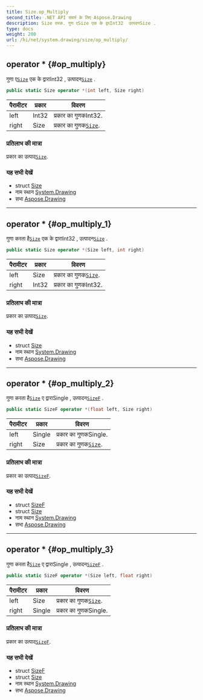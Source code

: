 ```yaml
---
title: Size.op_Multiply
second_title: .NET API संदर्भ के लिए Aspose.Drawing
description: Size तरक. गुण एSize एक के द्वरInt32  उत्पदनSize .
type: docs
weight: 200
url: /hi/net/system.drawing/size/op_multiply/
---
```

## operator * {#op_multiply}

गुणा ए[`Size`](../) एक के द्वाराInt32 , उत्पादन[`Size`](../) .

```csharp
public static Size operator *(int left, Size right)
```

| पैरामीटर | प्रकार | विवरण |
| --- | --- | --- |
| left | Int32 | प्रकार का गुणकInt32. |
| right | Size | प्रकार का गुणक[`Size`](../). |

### प्रतिलाभ की मात्रा

प्रकार का उत्पाद[`Size`](../).

### यह सभी देखें

* struct [Size](../)
* नाम स्थान [System.Drawing](../../size/)
* सभा [Aspose.Drawing](../../../)

---

## operator * {#op_multiply_1}

गुणा करता है[`Size`](../) एक के द्वाराInt32 , उत्पादन[`Size`](../) .

```csharp
public static Size operator *(Size left, int right)
```

| पैरामीटर | प्रकार | विवरण |
| --- | --- | --- |
| left | Size | प्रकार का गुणक[`Size`](../). |
| right | Int32 | प्रकार का गुणकInt32. |

### प्रतिलाभ की मात्रा

प्रकार का उत्पाद[`Size`](../).

### यह सभी देखें

* struct [Size](../)
* नाम स्थान [System.Drawing](../../size/)
* सभा [Aspose.Drawing](../../../)

---

## operator * {#op_multiply_2}

गुणा करता है[`Size`](../) ए द्वाराSingle , उत्पादन[`SizeF`](../../sizef/) .

```csharp
public static SizeF operator *(float left, Size right)
```

| पैरामीटर | प्रकार | विवरण |
| --- | --- | --- |
| left | Single | प्रकार का गुणकSingle. |
| right | Size | प्रकार का गुणक[`Size`](../). |

### प्रतिलाभ की मात्रा

प्रकार का उत्पाद[`SizeF`](../../sizef/).

### यह सभी देखें

* struct [SizeF](../../sizef/)
* struct [Size](../)
* नाम स्थान [System.Drawing](../../size/)
* सभा [Aspose.Drawing](../../../)

---

## operator * {#op_multiply_3}

गुणा करता है[`Size`](../) ए द्वाराSingle , उत्पादन[`SizeF`](../../sizef/) .

```csharp
public static SizeF operator *(Size left, float right)
```

| पैरामीटर | प्रकार | विवरण |
| --- | --- | --- |
| left | Size | प्रकार का गुणक[`Size`](../). |
| right | Single | प्रकार का गुणकSingle. |

### प्रतिलाभ की मात्रा

प्रकार का उत्पाद[`SizeF`](../../sizef/).

### यह सभी देखें

* struct [SizeF](../../sizef/)
* struct [Size](../)
* नाम स्थान [System.Drawing](../../size/)
* सभा [Aspose.Drawing](../../../)



